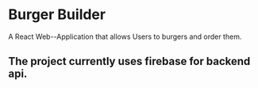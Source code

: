# Burger Builder
A React Web--Application that allows Users to burgers and order them.


## The project currently uses firebase for backend api.
